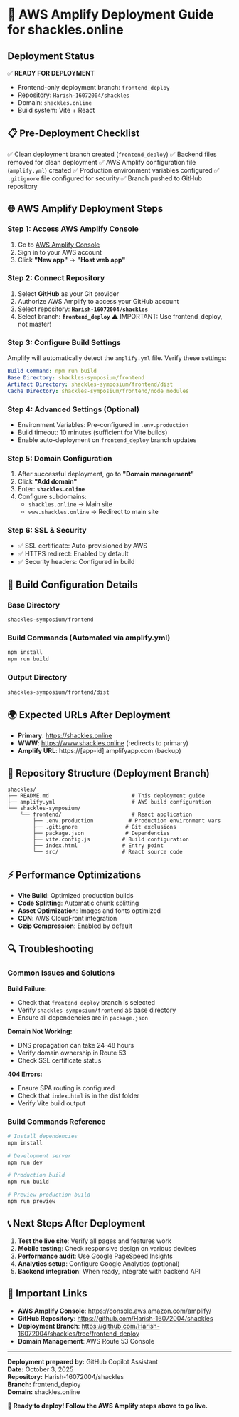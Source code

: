 # 🚀 AWS Amplify Deployment Guide for shackles.online

## Deployment Status
✅ **READY FOR DEPLOYMENT**
- Frontend-only deployment branch: `frontend_deploy`
- Repository: `Harish-16072004/shackles`
- Domain: `shackles.online`
- Build system: Vite + React

## 📋 Pre-Deployment Checklist
✅ Clean deployment branch created (`frontend_deploy`)
✅ Backend files removed for clean deployment
✅ AWS Amplify configuration file (`amplify.yml`) created
✅ Production environment variables configured
✅ `.gitignore` file configured for security
✅ Branch pushed to GitHub repository

## 🌐 AWS Amplify Deployment Steps

### Step 1: Access AWS Amplify Console
1. Go to [AWS Amplify Console](https://console.aws.amazon.com/amplify/)
2. Sign in to your AWS account
3. Click **"New app"** → **"Host web app"**

### Step 2: Connect Repository
1. Select **GitHub** as your Git provider
2. Authorize AWS Amplify to access your GitHub account
3. Select repository: **`Harish-16072004/shackles`**
4. Select branch: **`frontend_deploy`** ⚠️ IMPORTANT: Use frontend_deploy, not master!

### Step 3: Configure Build Settings
Amplify will automatically detect the `amplify.yml` file. Verify these settings:

```yaml
Build Command: npm run build
Base Directory: shackles-symposium/frontend
Artifact Directory: shackles-symposium/frontend/dist
Cache Directory: shackles-symposium/frontend/node_modules
```

### Step 4: Advanced Settings (Optional)
- Environment Variables: Pre-configured in `.env.production`
- Build timeout: 10 minutes (sufficient for Vite builds)
- Enable auto-deployment on `frontend_deploy` branch updates

### Step 5: Domain Configuration
1. After successful deployment, go to **"Domain management"**
2. Click **"Add domain"**
3. Enter: **`shackles.online`**
4. Configure subdomains:
   - `shackles.online` → Main site
   - `www.shackles.online` → Redirect to main site

### Step 6: SSL & Security
- ✅ SSL certificate: Auto-provisioned by AWS
- ✅ HTTPS redirect: Enabled by default
- ✅ Security headers: Configured in build

## 🔧 Build Configuration Details

### Base Directory
```
shackles-symposium/frontend
```

### Build Commands (Automated via amplify.yml)
```bash
npm install
npm run build
```

### Output Directory
```
shackles-symposium/frontend/dist
```

## 🌍 Expected URLs After Deployment
- **Primary**: https://shackles.online
- **WWW**: https://www.shackles.online (redirects to primary)
- **Amplify URL**: https://[app-id].amplifyapp.com (backup)

## 📁 Repository Structure (Deployment Branch)
```
shackles/
├── README.md                          # This deployment guide
├── amplify.yml                        # AWS build configuration
└── shackles-symposium/
    └── frontend/                      # React application
        ├── .env.production           # Production environment vars
        ├── .gitignore               # Git exclusions
        ├── package.json             # Dependencies
        ├── vite.config.js          # Build configuration
        ├── index.html              # Entry point
        └── src/                    # React source code
```

## ⚡ Performance Optimizations
- **Vite Build**: Optimized production builds
- **Code Splitting**: Automatic chunk splitting
- **Asset Optimization**: Images and fonts optimized
- **CDN**: AWS CloudFront integration
- **Gzip Compression**: Enabled by default

## 🔍 Troubleshooting

### Common Issues and Solutions

**Build Failure:**
- Check that `frontend_deploy` branch is selected
- Verify `shackles-symposium/frontend` as base directory
- Ensure all dependencies are in `package.json`

**Domain Not Working:**
- DNS propagation can take 24-48 hours
- Verify domain ownership in Route 53
- Check SSL certificate status

**404 Errors:**
- Ensure SPA routing is configured
- Check that `index.html` is in the dist folder
- Verify Vite build output

### Build Commands Reference
```bash
# Install dependencies
npm install

# Development server
npm run dev

# Production build
npm run build

# Preview production build
npm run preview
```

## 📞 Next Steps After Deployment
1. **Test the live site**: Verify all pages and features work
2. **Mobile testing**: Check responsive design on various devices
3. **Performance audit**: Use Google PageSpeed Insights
4. **Analytics setup**: Configure Google Analytics (optional)
5. **Backend integration**: When ready, integrate with backend API

## 🔗 Important Links
- **AWS Amplify Console**: https://console.aws.amazon.com/amplify/
- **GitHub Repository**: https://github.com/Harish-16072004/shackles
- **Deployment Branch**: https://github.com/Harish-16072004/shackles/tree/frontend_deploy
- **Domain Management**: AWS Route 53 Console

---

**Deployment prepared by:** GitHub Copilot Assistant  
**Date:** October 3, 2025  
**Repository:** Harish-16072004/shackles  
**Branch:** frontend_deploy  
**Domain:** shackles.online

🎉 **Ready to deploy! Follow the AWS Amplify steps above to go live.**